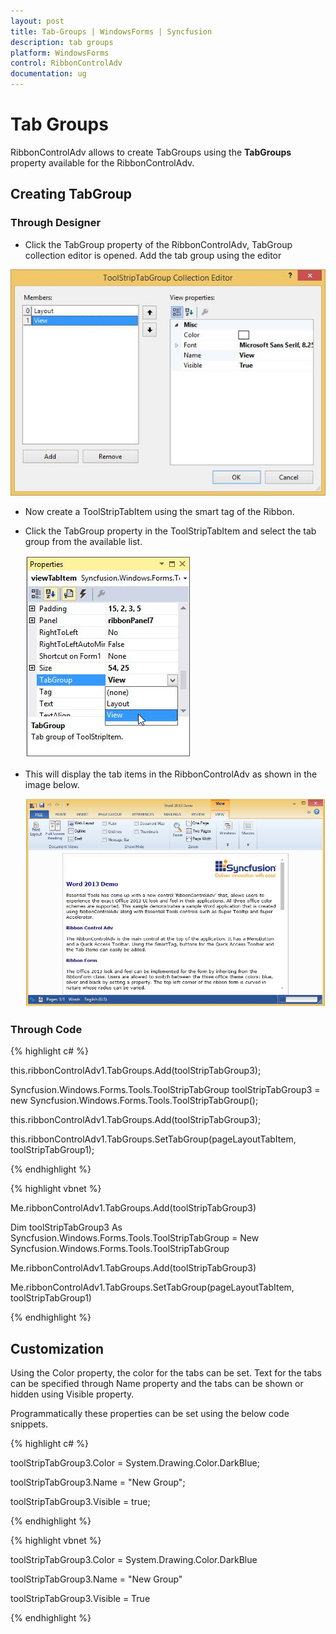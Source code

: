 ```yaml
---
layout: post
title: Tab-Groups | WindowsForms | Syncfusion
description: tab groups
platform: WindowsForms
control: RibbonControlAdv 
documentation: ug
---
```


# Tab Groups

RibbonControlAdv allows to create TabGroups using the **TabGroups** property available for the RibbonControlAdv.

## Creating TabGroup

### Through Designer

* Click the TabGroup property of the RibbonControlAdv, TabGroup collection editor is opened. Add the tab group using the editor

 ![](Tab-Groups_images/Tab-Group_img1.jpeg)
 
* Now create a ToolStripTabItem using the smart tag of the Ribbon.

* Click the TabGroup property in the ToolStripTabItem and select the tab group from the available list.

   ![](Tab-Groups_images/Tab-Group_img2.jpeg)

* This will display the tab items in the RibbonControlAdv as shown in the image below.

   ![](Tab-Groups_images/Tab-Group_img3.jpg)

### Through Code

{% highlight c# %}

this.ribbonControlAdv1.TabGroups.Add(toolStripTabGroup3);

Syncfusion.Windows.Forms.Tools.ToolStripTabGroup toolStripTabGroup3 = new Syncfusion.Windows.Forms.Tools.ToolStripTabGroup();

this.ribbonControlAdv1.TabGroups.Add(toolStripTabGroup3);

this.ribbonControlAdv1.TabGroups.SetTabGroup(pageLayoutTabItem, toolStripTabGroup1);

{% endhighlight %}

{% highlight vbnet %}

Me.ribbonControlAdv1.TabGroups.Add(toolStripTabGroup3)

Dim toolStripTabGroup3 As Syncfusion.Windows.Forms.Tools.ToolStripTabGroup = New Syncfusion.Windows.Forms.Tools.ToolStripTabGroup

Me.ribbonControlAdv1.TabGroups.Add(toolStripTabGroup3)

Me.ribbonControlAdv1.TabGroups.SetTabGroup(pageLayoutTabItem, toolStripTabGroup1)

{% endhighlight %}

## Customization

Using the Color property, the color for the tabs can be set. Text for the tabs can be specified through Name property and the tabs can be shown or hidden using Visible property.

Programmatically these properties can be set using the below code snippets.

{% highlight c# %}

toolStripTabGroup3.Color = System.Drawing.Color.DarkBlue;

toolStripTabGroup3.Name = "New Group";

toolStripTabGroup3.Visible = true;


{% endhighlight %}

{% highlight vbnet %}

toolStripTabGroup3.Color = System.Drawing.Color.DarkBlue

toolStripTabGroup3.Name = "New Group"

toolStripTabGroup3.Visible = True

{% endhighlight %}